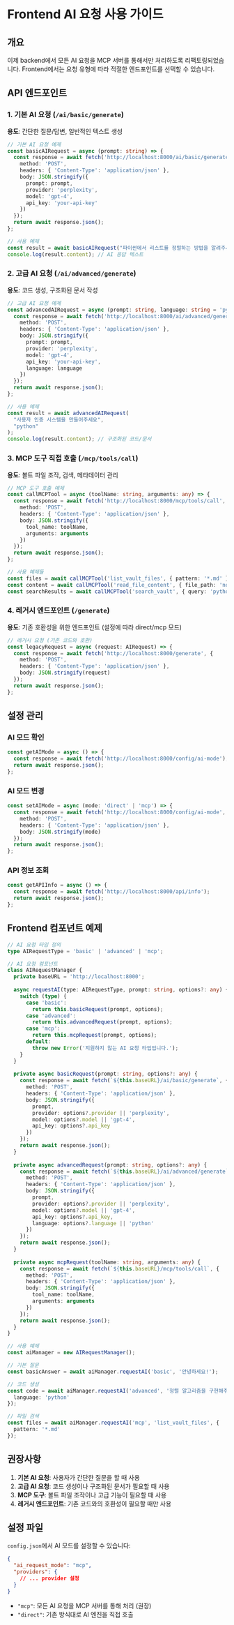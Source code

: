 # Frontend AI 요청 사용 가이드

## 개요
이제 backend에서 모든 AI 요청을 MCP 서버를 통해서만 처리하도록 리팩토링되었습니다. Frontend에서는 요청 유형에 따라 적절한 엔드포인트를 선택할 수 있습니다.

## API 엔드포인트

### 1. 기본 AI 요청 (`/ai/basic/generate`)
**용도**: 간단한 질문/답변, 일반적인 텍스트 생성
```typescript
// 기본 AI 요청 예제
const basicAIRequest = async (prompt: string) => {
  const response = await fetch('http://localhost:8000/ai/basic/generate', {
    method: 'POST',
    headers: { 'Content-Type': 'application/json' },
    body: JSON.stringify({
      prompt: prompt,
      provider: 'perplexity',
      model: 'gpt-4',
      api_key: 'your-api-key'
    })
  });
  return await response.json();
};

// 사용 예제
const result = await basicAIRequest("파이썬에서 리스트를 정렬하는 방법을 알려주세요");
console.log(result.content); // AI 응답 텍스트
```

### 2. 고급 AI 요청 (`/ai/advanced/generate`)
**용도**: 코드 생성, 구조화된 문서 작성
```typescript
// 고급 AI 요청 예제
const advancedAIRequest = async (prompt: string, language: string = 'python') => {
  const response = await fetch('http://localhost:8000/ai/advanced/generate', {
    method: 'POST',
    headers: { 'Content-Type': 'application/json' },
    body: JSON.stringify({
      prompt: prompt,
      provider: 'perplexity',
      model: 'gpt-4',
      api_key: 'your-api-key',
      language: language
    })
  });
  return await response.json();
};

// 사용 예제
const result = await advancedAIRequest(
  "사용자 인증 시스템을 만들어주세요", 
  "python"
);
console.log(result.content); // 구조화된 코드/문서
```

### 3. MCP 도구 직접 호출 (`/mcp/tools/call`)
**용도**: 볼트 파일 조작, 검색, 메타데이터 관리
```typescript
// MCP 도구 호출 예제
const callMCPTool = async (toolName: string, arguments: any) => {
  const response = await fetch('http://localhost:8000/mcp/tools/call', {
    method: 'POST',
    headers: { 'Content-Type': 'application/json' },
    body: JSON.stringify({
      tool_name: toolName,
      arguments: arguments
    })
  });
  return await response.json();
};

// 사용 예제들
const files = await callMCPTool('list_vault_files', { pattern: '*.md' });
const content = await callMCPTool('read_file_content', { file_path: 'note.md' });
const searchResults = await callMCPTool('search_vault', { query: 'python' });
```

### 4. 레거시 엔드포인트 (`/generate`)
**용도**: 기존 호환성을 위한 엔드포인트 (설정에 따라 direct/mcp 모드)
```typescript
// 레거시 요청 (기존 코드와 호환)
const legacyRequest = async (request: AIRequest) => {
  const response = await fetch('http://localhost:8000/generate', {
    method: 'POST',
    headers: { 'Content-Type': 'application/json' },
    body: JSON.stringify(request)
  });
  return await response.json();
};
```

## 설정 관리

### AI 모드 확인
```typescript
const getAIMode = async () => {
  const response = await fetch('http://localhost:8000/config/ai-mode');
  return await response.json();
};
```

### AI 모드 변경
```typescript
const setAIMode = async (mode: 'direct' | 'mcp') => {
  const response = await fetch('http://localhost:8000/config/ai-mode', {
    method: 'POST',
    headers: { 'Content-Type': 'application/json' },
    body: JSON.stringify(mode)
  });
  return await response.json();
};
```

### API 정보 조회
```typescript
const getAPIInfo = async () => {
  const response = await fetch('http://localhost:8000/api/info');
  return await response.json();
};
```

## Frontend 컴포넌트 예제

```typescript
// AI 요청 타입 정의
type AIRequestType = 'basic' | 'advanced' | 'mcp';

// AI 요청 컴포넌트
class AIRequestManager {
  private baseURL = 'http://localhost:8000';
  
  async requestAI(type: AIRequestType, prompt: string, options?: any) {
    switch (type) {
      case 'basic':
        return this.basicRequest(prompt, options);
      case 'advanced':
        return this.advancedRequest(prompt, options);
      case 'mcp':
        return this.mcpRequest(prompt, options);
      default:
        throw new Error('지원하지 않는 AI 요청 타입입니다.');
    }
  }
  
  private async basicRequest(prompt: string, options?: any) {
    const response = await fetch(`${this.baseURL}/ai/basic/generate`, {
      method: 'POST',
      headers: { 'Content-Type': 'application/json' },
      body: JSON.stringify({
        prompt,
        provider: options?.provider || 'perplexity',
        model: options?.model || 'gpt-4',
        api_key: options?.api_key
      })
    });
    return await response.json();
  }
  
  private async advancedRequest(prompt: string, options?: any) {
    const response = await fetch(`${this.baseURL}/ai/advanced/generate`, {
      method: 'POST',
      headers: { 'Content-Type': 'application/json' },
      body: JSON.stringify({
        prompt,
        provider: options?.provider || 'perplexity',
        model: options?.model || 'gpt-4',
        api_key: options?.api_key,
        language: options?.language || 'python'
      })
    });
    return await response.json();
  }
  
  private async mcpRequest(toolName: string, arguments: any) {
    const response = await fetch(`${this.baseURL}/mcp/tools/call`, {
      method: 'POST',
      headers: { 'Content-Type': 'application/json' },
      body: JSON.stringify({
        tool_name: toolName,
        arguments: arguments
      })
    });
    return await response.json();
  }
}

// 사용 예제
const aiManager = new AIRequestManager();

// 기본 질문
const basicAnswer = await aiManager.requestAI('basic', '안녕하세요!');

// 코드 생성
const code = await aiManager.requestAI('advanced', '정렬 알고리즘을 구현해주세요', {
  language: 'python'
});

// 파일 검색
const files = await aiManager.requestAI('mcp', 'list_vault_files', {
  pattern: '*.md'
});
```

## 권장사항

1. **기본 AI 요청**: 사용자가 간단한 질문을 할 때 사용
2. **고급 AI 요청**: 코드 생성이나 구조화된 문서가 필요할 때 사용  
3. **MCP 도구**: 볼트 파일 조작이나 고급 기능이 필요할 때 사용
4. **레거시 엔드포인트**: 기존 코드와의 호환성이 필요할 때만 사용

## 설정 파일

`config.json`에서 AI 모드를 설정할 수 있습니다:
```json
{
  "ai_request_mode": "mcp",
  "providers": {
    // ... provider 설정
  }
}
```

- `"mcp"`: 모든 AI 요청을 MCP 서버를 통해 처리 (권장)
- `"direct"`: 기존 방식대로 AI 엔진을 직접 호출
